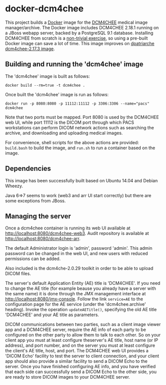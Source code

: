docker-dcm4chee
===============

This project builds a [Docker](https://www.docker.com/) image for the [DCM4CHEE](http://www.dcm4che.org/) medical image manager/archive. The Docker image includes DCM4CHEE 2.18.1 running on a JBoss webapp server, backed by a PostgreSQL 9.1 database.  Installing DCM4CHEE from scratch is a [non-trivial exercise](http://dcm4che.org/confluence/display/ee2/Installation), so using a pre-built Docker image can save a lot of time.
This image improves on [dpatriarche dcm4chee-2.17.3 image](https://github.com/dpatriarche/docker-dcm4chee).
 
## Building and running the 'dcm4chee' image

The 'dcm4chee' image is built as follows:

    docker build --rm=true -t dcm4chee .

Once built the 'dcm4chee' image is run as follows:

    docker run -p 8080:8080 -p 11112:11112 -p 3306:3306 --name="pacs" dcm4chee

Note that two ports must be mapped. Port 8080 is used by the DCM4CHEE web UI, while port 11112 is the DICOM port through which PACS workstations can perform DICOM network actions such as searching the archive, and downloading and uploading medical images. 

For convenience, shell scripts for the above actions are provided: `build.bash` to build the image, and `run.sh` to run a container based on the image.

## Dependencies

This image has been successfully built based on Ubuntu 14.04 and Debian Wheezy.

Java 6=>7 seems to work (web3 and arr UI start correctly) but there are some exceptions from JBoss.

## Managing the server

Once a dcm4chee container is running its web UI available at [http://localhost:8080/dcm4chee-web3](http://localhost:8080/dcm4chee-web3). Audit repository is available at [http://localhost:8080/dcm4chee-arr](http://localhost:8080/dcm4chee-arr).

The default Administrator login is 'admin', password 'admin'.  This admin password can be changed in the web UI, and new users with reduced permissions can be added.

Also included is the dcm4che-2.0.29 toolkit in order to be able to upload DICOM files. 

The server's default Application Entity (AE) title is 'DCM4CHEE'. If you need to change the AE title (for example beause you already have a server with the same name) it is done through the JMX management interface at [http://localhost:8080/jmx-console](http://localhost:8080/jmx-console). Follow the link `service=AE` to the configuration page for the AE service (under the 'dcm4chee.archive' heading).  Invoke the operation `updateAETitle()`, specifying the old AE title 'DCM4CHEE' and your AE title as parameters.

DICOM communications between two parties, such as a client image viewer app and a DCM4CHEE server, require the AE info of each party to be configured on the other party to allow them to talk to each other.  So on your client app you must at least configure theserver's AE title, host name (or IP address), and port number, and on the server you must at least configure the client's AE title, host, and port.  The DCM4CHEE web UI provides a 'DICOM Echo' facility to test the server to client connection, and your client app should also provide a similar facility to send a DICOM Echo to the server.  Once you have finished configuring AE info, and you have verified that each side can successfully send a DICOM Echo to the other side, you are ready to store DICOM images to your DCM4CHEE server.

